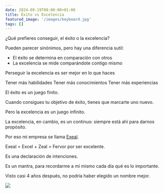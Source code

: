 ```yaml
---
date: 2024-09-19T00:00:00+01:00
title: Éxito vs Excelencia
featured_image: '/images/keyboard.jpg'
tags: []
---
```


¿Qué prefieres conseguir, el éxito o la excelencia?

Pueden parecer sinónimos, pero hay una diferencia sutil:

- El éxito se determina en comparación con otros
- La excelencia se mide comparándote contigo mismo

Perseguir la excelencia es ser mejor en lo que haces

Tener más habilidades
Tener más conocimientos
Tener más experiencias

El éxito es un juego finito.

Cuando consigues tu objetivo de éxito, tienes que marcarte uno nuevo.

Pero la excelencia es un juego infinito.

La excelencia, en cambio, es un continuo: siempre está ahí para darnos propósito.

Por eso mi empresa se llama [Exeal](https://www.exeal.com/).

Exeal = Excel + Zeal = Fervor por ser excelente.

Es una declaración de intenciones.

Es un mantra, para recordarme a mí mismo cada día qué es lo importante.

Visto casi 4 años después, no podría haber elegido un nombre mejor.

![](/images/blog/1724571137519.jpg)
